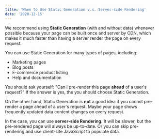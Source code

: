 ```yaml
---
title: 'When to Use Static Generation v.s. Server-side Rendering'
date: '2020-12-15'
---
```


We recommend using **Static Generation** (with and without data) whenever possible because your page can be built once and server by CDN, which makes it much faster than having a server render the page on every request.

You can use Static Generation for many types of pages, including:

- Marketing pages
- Blog posts
- E-commerce product listing
- Help and documentation

You should ask yourself: "Can I pre-render this page **ahead** of a user's request?" If the answer is yes, the you should choose Static Generation.

On the other hand, Static Generation is **not** a good idea if you cannot pre-render a  page ahead of a user's request. Maybe your page shows frequently updated data content changes on every request.

In the case, you can use **server-side Rendering**. It will be slower, but the pre-rendered page will always be up-to-date. Or you can skip pre-rendering and use client-site JavaScript to populate data.